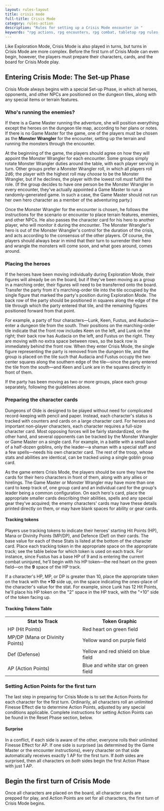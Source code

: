 ```yaml
---
layout: rules-layout
title: crisis mode
full-title: Crisis Mode
category: rules-action
description: "Rules for setting up a Crisis Mode encounter in "
keywords: "rpg actions, rpg encounters, rpg combat, tabletop rpg rules, "
---
```


Like Exploration Mode, Crisis Mode is also played in turns, but turns in Crisis Mode are more complex. Before the first turn of Crisis Mode can even begin, however, the players must prepare their characters, cards, and the board for Crisis Mode play.

## Entering Crisis Mode: The Set-up Phase
Crisis Mode always begins with a special Set-up Phase, in which all heroes, opponents, and other NPCs are positioned on the dungeon tiles, along with any special items or terrain features.

### Who's running the enemies?
If there is a Game Master running the adventure, she will position everything except the heroes on the dungeon tile map, according to her plans or notes. If there is no Game Master for the game, one of the players must be chosen as the **Monster Wrangler** for the encounter, setting up the terrain and running the monsters through the encounter.

At the beginning of the game, the players should agree on how they will appoint the Monster Wrangler for each encounter. Some groups simply rotate Monster Wrangler duties around the table, with each player serving in turn. Other groups prefer a Monster Wrangler roll, in which all players roll 2d6; the player with the highest roll may _choose_ to be the Monster Wrangler, but if he declines, the player with the lowest roll _must_ fulfill the role. (If the group decides to have one person be the Monster Wrangler in every encounter, they've actually appointed a Game Master to run a randomly-generated game. In such a case, the Game Master should not run her own hero character as a member of the adventuring party.)

Once the Monster Wrangler for the encounter is chosen, he follows the instructions for the scenario or encounter to place terrain features, enemies, and other NPCs. He also passes the character card for his hero to another player, who will monitor it during the encounter. The Monster Wrangler's hero is out of the Monster Wrangler's control for the duration of the crisis, and acts according to the consensus of the other players. Of course, the players should always bear in mind that their turn to surrender their hero and wrangle the monsters will come soon, and what goes around, comes around.

### Placing the heroes
If the heroes have been moving individually during Exploration Mode, their figures will already be on the board, but if they've been moving as a group in a marching order, their figures will need to be transferred onto the board. Transfer the party from it's marching-order tile into the tile occupied by the single figure that marked the party's position during Exploration Mode. The back row of the party should be positioned in squares along the edge of the tile through which the party entered that tile, and the remaining figures positioned forward from that point.

For example, a party of four characters&mdash;Lunk, Keen, Fustus, and Audacia&mdash;enter a dungeon tile from the south. Their positions on the marching-order tile indicate that the front row includes Keen on the left, and Lunk on the right; their back row has Audacia on the left, and Fustus on the right. They are moving with no extra space between rows, so the back row is immediately behind the front row. When they enter Crisis Mode, the single figure representing the party is removed from the dungeon tile, and the group is placed on the tile such that Audacia and Fustus occupy the two center squares along the southern edge of the tile&mdash;since the party entered the tile from the south&mdash;and Keen and Lunk are in the squares directly in front of them.

If the party has been moving as two or more groups, place each group separately, following the guidelines above.

### Preparing the character cards
Dungeons of Olde is designed to be played without need for complicated record-keeping with pencil and paper. Instead, each character's status is tracked with counters and cards on a large character card. For heroes and important non-player characters, each character requires a full-size character card. Most opposing forces will be fairly standardized, on the other hand, and several opponents can be tracked by the Monster Wrangler or Game Master on a single card. For example, in a battle with a small band of a half-dozen goblins, only the leader&mdash;a shaman with a special staff and a few spells&mdash;needs his own character card. The rest of the troop, whose stats and abilities are identical, can be tracked using a single goblin group card.

As the game enters Crisis Mode, the players should be sure they have the cards for their hero characters in front of them, along with any allies or hirelings. The Game Master or Monster Wrangler may have more than one card to keep track of, one group card and an individual card for the group's leader being a common configuration. On each hero's card, place the appropriate smaller cards describing their abilities, spells and any special gear they've acquired; the enemy characters' cards may have these details printed directly on them, or may have blank spaces for ability or gear cards.

#### Tracking tokens
Players use tracking tokens to indicate their heroes' starting Hit Points (HP), Mana or Divinity Points (MP/DP), and Defence (Def) on their cards. The base value for each of these Stats is listed at the bottom of the character card. Place each tracking token in the appropriate space on the appropriate track; see the table below for which token is used on each track. For instance, since Fustus has a base HP of 9 and is entering the current combat uninjured, he'll begin with his HP token&mdash;the red heart on the green field&mdash;on the **9** space of the HP track.

If a character's HP, MP, or DP is greater than 10, place the appropriate token on the track with the **+10** side up, on the space indicating the ones-place of the character's value for the stat. For example, since Lunk has 12 Hit Points, he'll place his HP token on the "2" space in the HP track, with the "+10" side of the token facing up.

#### Tracking Tokens Table
<table>
  <tr>
    <th>Stat to Track</th>
    <th>Token Graphic</th>
  </tr>
  <tr>
    <td>HP (Hit Points)</td>
    <td>Red heart on green field</td>
  </tr>
  <tr>
    <td>MP/DP (Mana or Divinity Points)</td>
    <td>Yellow wand on purple field</td>
  </tr>
  <tr>
    <td>Def (Defense)</td>
    <td>Yellow and red shield on blue field</td>
  </tr>
  <tr>
    <td>AP (Action Points)</td>
    <td>Blue and white star on green field</td>
  </tr>
</table>

### Setting Action Points for the first turn
The last step in preparing for Crisis Mode is to set the Action Points for each character for the first turn. Ordinarily, all characters roll an unlimited Finesse Effect die to determine Action Points, adjusted by any special conditions applicable. Complete instructions for setting Action Points can be found in the Reset Phase section, below.


#### Surprise
In a conflict, if each side is aware of the other, everyone rolls their unlimited Finesse Effect for AP. If one side is surprised (as determined by the Game Master or the encounter instructions), every character on that side automatically receives exactly 1 AP for the first turn. If _both_ sides are surprised, then all characters on _both_ sides begin the first Action Phase with just 1 AP.

## Begin the first turn of Crisis Mode
Once all characters are placed on the board, all character cards are prepped for play, and Action Points are set for all characters, the first turn of Crisis Mode begins.
